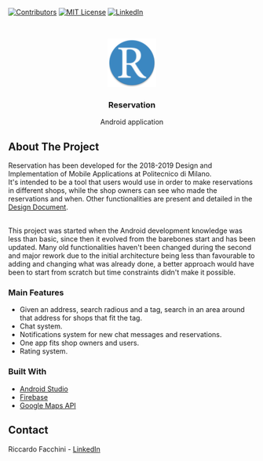 <!--
*** Many thanks for README template to Othneil Drew: https://github.com/othneildrew
*** Taken from: https://github.com/othneildrew/Best-README-Template
-->





<!-- PROJECT SHIELDS -->
<!--
*** I'm using markdown "reference style" links for readability.
*** Reference links are enclosed in brackets [ ] instead of parentheses ( ).
*** See the bottom of this document for the declaration of the reference variables
*** for contributors-url, forks-url, etc. This is an optional, concise syntax you may use.
*** https://www.markdownguide.org/basic-syntax/#reference-style-links
-->
[![Contributors][contributors-shield]][contributors-url]
[![MIT License][license-shield]][license-url]
[![LinkedIn][linkedin-shield]][linkedin-url]

<!-- PROJECT LOGO -->
<br />
<p align="center">
  <a>
    <img src="app/src/main/res/mipmap-xhdpi/ic_launcher_round.png" alt="Logo" width="100" height="100">
  </a>

  <h3 align="center">Reservation</h3>

  <p align="center">
    Android application
    <br />
  </p>
</p>

<!-- ABOUT THE PROJECT -->
## About The Project

Reservation has been developed for the 2018-2019 Design and Implementation of Mobile Applications at Politecnico di Milano.<br/>
It's intended to be a tool that users would use in order to make reservations in different shops, while the shop owners can see who made the reservations and when. Other functionalities are present and detailed in the [Design Document](https://github.com/Riccardo95Facchini/Reservation/blob/master/Design%20Document/DD.pdf).<br/><br/>

This project was started when the Android development knowledge was less than basic, since then it evolved from the barebones start and has been updated. Many old functionalities haven't been changed during the second and major rework due to the initial architecture being less than favourable to adding and changing what was already done, a better approach would have been to start from scratch but time constraints didn't make it possible.

### Main Features
* Given an address, search radious and a tag, search in an area around that address for shops that fit the tag.
* Chat system.
* Notifications system for new chat messages and reservations.
* One app fits shop owners and users.
* Rating system.

### Built With
* [Android Studio](https://developer.android.com/studio)
* [Firebase](https://firebase.google.com)
* [Google Maps API](https://cloud.google.com/maps-platform/)

<!-- CONTACT -->
## Contact

Riccardo Facchini - [LinkedIn](https://www.linkedin.com/in/riccardo-facchini-1a8206194/)

<!-- MARKDOWN LINKS & IMAGES -->
<!-- https://www.markdownguide.org/basic-syntax/#reference-style-links -->
[contributors-shield]: https://img.shields.io/github/contributors/Riccardo95Facchini/Reservation
[contributors-url]: https://github.com/Riccardo95Facchini/Reservation/graphs/contributors
[license-shield]: https://img.shields.io/github/license/Riccardo95Facchini/Reservation
[license-url]: https://github.com/Riccardo95Facchini/Reservation/blob/master/LICENSE
[linkedin-shield]: https://img.shields.io/badge/-LinkedIn-black.svg?style=flat-square&logo=linkedin&colorB=555
[linkedin-url]: https://linkedin.com/in/riccardo-facchini-1a8206194
